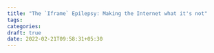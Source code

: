 ```yaml
---
title: "The `Iframe` Epilepsy: Making the Internet what it's not"
tags:
categories: 
draft: true
date: 2022-02-21T09:58:31+05:30
---   
```





